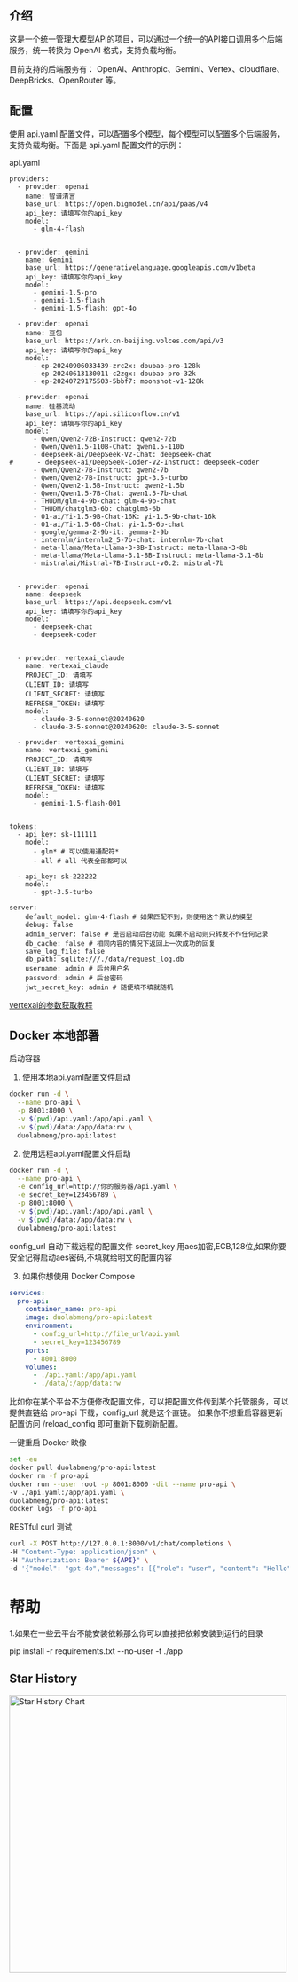 
## 介绍

这是一个统一管理大模型API的项目，可以通过一个统一的API接口调用多个后端服务，统一转换为 OpenAI 格式，支持负载均衡。

目前支持的后端服务有： OpenAI、Anthropic、Gemini、Vertex、cloudflare、DeepBricks、OpenRouter 等。

## 配置

使用 api.yaml 配置文件，可以配置多个模型，每个模型可以配置多个后端服务，支持负载均衡。下面是 api.yaml 配置文件的示例：

api.yaml
```
providers:
  - provider: openai
    name: 智谱清言
    base_url: https://open.bigmodel.cn/api/paas/v4
    api_key: 请填写你的api_key
    model:
      - glm-4-flash
      

  - provider: gemini
    name: Gemini
    base_url: https://generativelanguage.googleapis.com/v1beta
    api_key: 请填写你的api_key
    model:
      - gemini-1.5-pro
      - gemini-1.5-flash
      - gemini-1.5-flash: gpt-4o

  - provider: openai
    name: 豆包
    base_url: https://ark.cn-beijing.volces.com/api/v3
    api_key: 请填写你的api_key
    model:
      - ep-20240906033439-zrc2x: doubao-pro-128k
      - ep-20240613130011-c2zgx: doubao-pro-32k
      - ep-20240729175503-5bbf7: moonshot-v1-128k

  - provider: openai
    name: 硅基流动
    base_url: https://api.siliconflow.cn/v1
    api_key: 请填写你的api_key
    model:
      - Qwen/Qwen2-72B-Instruct: qwen2-72b
      - Qwen/Qwen1.5-110B-Chat: qwen1.5-110b
      - deepseek-ai/DeepSeek-V2-Chat: deepseek-chat
#      - deepseek-ai/DeepSeek-Coder-V2-Instruct: deepseek-coder
      - Qwen/Qwen2-7B-Instruct: qwen2-7b
      - Qwen/Qwen2-7B-Instruct: gpt-3.5-turbo
      - Qwen/Qwen2-1.5B-Instruct: qwen2-1.5b
      - Qwen/Qwen1.5-7B-Chat: qwen1.5-7b-chat
      - THUDM/glm-4-9b-chat: glm-4-9b-chat
      - THUDM/chatglm3-6b: chatglm3-6b
      - 01-ai/Yi-1.5-9B-Chat-16K: yi-1.5-9b-chat-16k
      - 01-ai/Yi-1.5-6B-Chat: yi-1.5-6b-chat
      - google/gemma-2-9b-it: gemma-2-9b
      - internlm/internlm2_5-7b-chat: internlm-7b-chat
      - meta-llama/Meta-Llama-3-8B-Instruct: meta-llama-3-8b
      - meta-llama/Meta-Llama-3.1-8B-Instruct: meta-llama-3.1-8b
      - mistralai/Mistral-7B-Instruct-v0.2: mistral-7b


  - provider: openai
    name: deepseek
    base_url: https://api.deepseek.com/v1
    api_key: 请填写你的api_key
    model:
      - deepseek-chat
      - deepseek-coder


  - provider: vertexai_claude
    name: vertexai_claude
    PROJECT_ID: 请填写
    CLIENT_ID: 请填写
    CLIENT_SECRET: 请填写
    REFRESH_TOKEN: 请填写
    model:
      - claude-3-5-sonnet@20240620
      - claude-3-5-sonnet@20240620: claude-3-5-sonnet

  - provider: vertexai_gemini
    name: vertexai_gemini
    PROJECT_ID: 请填写
    CLIENT_ID: 请填写
    CLIENT_SECRET: 请填写
    REFRESH_TOKEN: 请填写
    model:
      - gemini-1.5-flash-001


tokens:
  - api_key: sk-111111
    model:
      - glm* # 可以使用通配符*
      - all # all 代表全部都可以

  - api_key: sk-222222
    model:
      - gpt-3.5-turbo

server:
    default_model: glm-4-flash # 如果匹配不到，则使用这个默认的模型
    debug: false
    admin_server: false # 是否启动后台功能 如果不启动则只转发不作任何记录
    db_cache: false # 相同内容的情况下返回上一次成功的回复
    save_log_file: false
    db_path: sqlite:///./data/request_log.db
    username: admin # 后台用户名
    password: admin # 后台密码
    jwt_secret_key: admin # 随便填不填就随机
```

[vertexai的参数获取教程](./docs/vertexai的参数获取教程.md)



## Docker 本地部署

启动容器

1. 使用本地api.yaml配置文件启动
```bash
docker run -d \
  --name pro-api \
  -p 8001:8000 \
  -v $(pwd)/api.yaml:/app/api.yaml \
  -v $(pwd)/data:/app/data:rw \
  duolabmeng/pro-api:latest
```

2. 使用远程api.yaml配置文件启动
```bash
docker run -d \
  --name pro-api \
  -e config_url=http://你的服务器/api.yaml \
  -e secret_key=123456789 \
  -p 8001:8000 \
  -v $(pwd)/api.yaml:/app/api.yaml \
  -v $(pwd)/data:/app/data:rw \
  duolabmeng/pro-api:latest
```
config_url 自动下载远程的配置文件 
secret_key 用aes加密,ECB,128位,如果你要安全记得启动aes密码,不填就给明文的配置内容


3. 如果你想使用 Docker Compose
```yaml
services:
  pro-api:
    container_name: pro-api
    image: duolabmeng/pro-api:latest
    environment:
      - config_url=http://file_url/api.yaml
      - secret_key=123456789
    ports:
      - 8001:8000
    volumes:
      - ./api.yaml:/app/api.yaml
      - ./data/:/app/data:rw
```

比如你在某个平台不方便修改配置文件，可以把配置文件传到某个托管服务，可以提供直链给 pro-api 下载，config_url 就是这个直链。
如果你不想重启容器更新配置访问 /reload_config 即可重新下载刷新配置。


一键重启 Docker 映像

```bash
set -eu
docker pull duolabmeng/pro-api:latest
docker rm -f pro-api
docker run --user root -p 8001:8000 -dit --name pro-api \
-v ./api.yaml:/app/api.yaml \
duolabmeng/pro-api:latest
docker logs -f pro-api
```

RESTful curl 测试

```bash
curl -X POST http://127.0.0.1:8000/v1/chat/completions \
-H "Content-Type: application/json" \
-H "Authorization: Bearer ${API}" \
-d '{"model": "gpt-4o","messages": [{"role": "user", "content": "Hello"}],"stream": true}'
```
# 帮助
1.如果在一些云平台不能安装依赖那么你可以直接把依赖安装到运行的目录

pip install -r requirements.txt --no-user -t ./app 


## Star History

<a href="https://github.com/duolabmeng6/pro-api/stargazers">
        <img width="500" alt="Star History Chart" src="https://api.star-history.com/svg?repos=duolabmeng6/pro-api&type=Date">
</a>